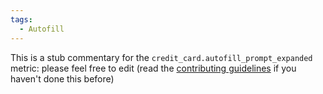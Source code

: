 ```yaml
---
tags:
  - Autofill
---
```


This is a stub commentary for the `credit_card.autofill_prompt_expanded` metric: please feel free to edit (read the
[contributing guidelines](https://github.com/mozilla/glean-annotations/blob/main/CONTRIBUTING.md)
if you haven't done this before)
